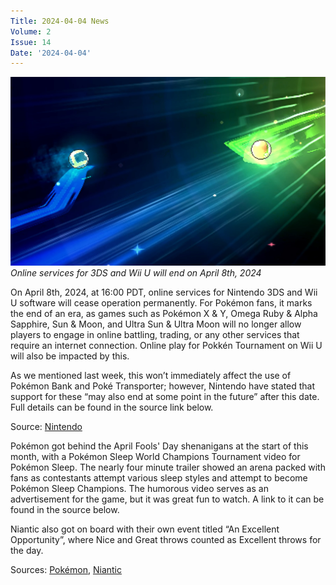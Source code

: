 ```yaml
---
Title: 2024-04-04 News
Volume: 2
Issue: 14
Date: '2024-04-04'
---
```



[![Online services for 3DS and Wii U will end on April 8th, 2024](/web/images/online-services-for-3ds-and-wii-u-will-end-on-april-8th-2024.jpeg)](/web/images/online-services-for-3ds-and-wii-u-will-end-on-april-8th-2024.jpeg)*Online services for 3DS and Wii U will end on April 8th, 2024*



On April 8th, 2024, at 16:00 PDT, online services for Nintendo 3DS and Wii U software will cease operation permanently. For Pokémon fans, it marks the end of an era, as games such as Pokémon X & Y, Omega Ruby & Alpha Sapphire, Sun & Moon, and Ultra Sun & Ultra Moon will no longer allow players to engage in online battling, trading, or any other services that require an internet connection. Online play for Pokkén Tournament on Wii U will also be impacted by this.

As we mentioned last week, this won’t immediately affect the use of Pokémon Bank and Poké Transporter; however, Nintendo have stated that support for these “may also end at some point in the future” after this date. Full details can be found in the source link below.

Source: [Nintendo](https://en-americas-support.nintendo.com/app/answers/detail/a_id/63227/~/announcement-of-discontinuation-of-online-services-for-nintendo-3ds-and-wii-u#s1q2)

Pokémon got behind the April Fools' Day shenanigans at the start of this month, with a Pokémon Sleep World Champions Tournament video for Pokémon Sleep. The nearly four minute trailer showed an arena packed with fans as contestants attempt various sleep styles and attempt to become Pokémon Sleep Champions. The humorous video serves as an advertisement for the game, but it was great fun to watch. A link to it can be found in the source below.  

Niantic also got on board with their own event titled “An Excellent Opportunity”, where Nice and Great throws counted as Excellent throws for the day.

Sources: [Pokémon](https://www.youtube.com/watch?v=vAyX663uuhE), [Niantic](https://pokemongolive.com/en/post/an-excellent-opportunity-2024/)